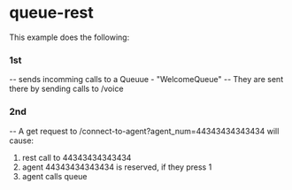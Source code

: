 queue-rest
==========

This example does the following:
### 1st
-- sends incomming calls to a Queuue - "WelcomeQueue" 
-- They are sent there by sending calls to /voice


### 2nd
-- A get request to /connect-to-agent?agent_num=44343434343434 will cause:
1. rest call to 44343434343434
2. agent 44343434343434 is reserved, if they press 1
3. agent calls queue 
